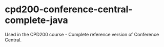 # cpd200-conference-central-complete-java
Used in the CPD200 course - Complete reference version of Conference Central.
